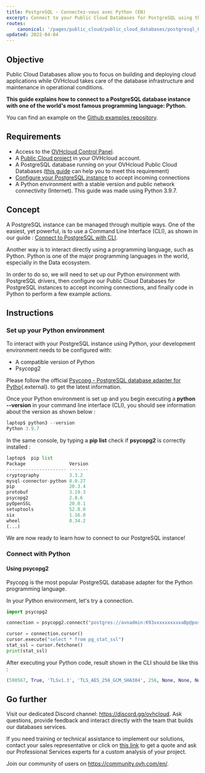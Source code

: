 ```yaml
---
title: PostgreSQL - Connectez-vous avec Python (EN)
excerpt: Connect to your Public Cloud Databases for PostgreSQL using the Python programming language
routes:
    canonical: '/pages/public_cloud/public_cloud_databases/postgresql_05_connect_python'
updated: 2022-04-04
---
```



## Objective

Public Cloud Databases allow you to focus on building and deploying cloud applications while OVHcloud takes care of the database infrastructure and maintenance in operational conditions.

**This guide explains how to connect to a PostgreSQL database instance with one of the world's most famous programming language: Python.**

You can find an example on the [Github examples repository](https://github.com/ovh/public-cloud-databases-examples/tree/main/databases/postgresql/python/hello-world).

## Requirements

- Access to the [OVHcloud Control Panel](https://ca.ovh.com/auth/?action=gotomanager&from=https://www.ovh.com/ca/fr/&ovhSubsidiary=qc).
- A [Public Cloud project](https://www.ovhcloud.com/fr-ca/public-cloud/) in your OVHcloud account.
- A PostgreSQL database running on your OVHcloud Public Cloud Databases ([this guide](/pages/public_cloud/public_cloud_databases/databases_01_order_control_panel) can help you to meet this requirement)
- [Configure your PostgreSQL instance](/pages/public_cloud/public_cloud_databases/postgresql_07_prepare_for_incoming_connections) to accept incoming connections
- A Python environment with a stable version and public network connectivity (Internet). This guide was made using Python 3.9.7.

## Concept

A PostgreSQL instance can be managed through multiple ways.
One of the easiest, yet powerful, is to use a Command Line Interface (CLI), as shown in our guide : [Connect to PostgreSQL with CLI](/pages/public_cloud/public_cloud_databases/postgresql_03_connect_cli).

Another way is to interact directly using a programming language, such as Python.
Python is one of the major programming languages in the world, especially in the Data ecosystem.

In order to do so, we will need to set up our Python environment with PostgreSQL drivers, then configure our Public Cloud Databases for PostgreSQL instances to accept incoming connections, and finally code in Python to perform a few example actions.

## Instructions

### Set up your Python environment

To interact with your PostgreSQL instance using Python, your development environment needs to be configured with:

- A compatible version of Python
- Psycopg2

Please follow the official [Psycopg - PostgreSQL database adapter for Pytho](https://www.psycopg.org/docs/){.external}. to get the latest information.

Once your Python environment is set up and you begin executing a **python --version** in your command line interface (CLI), you should see information about the version as shown below :

```python
laptop$ python3 --version
Python 3.9.7
```

In the same console, by typing a **pip list** check if **psycopg2** is correctly installed :

```python
laptop$  pip list           
Package                Version
---------------------- -------
cryptography           3.3.2
mysql-connector-python 8.0.27
pip                    20.3.4
protobuf               3.19.3
psycopg2               2.8.6
pyOpenSSL              20.0.1
setuptools             52.0.0
six                    1.16.0
wheel                  0.34.2
(...)
```

We are now ready to learn how to connect to our PostgreSQL instance!

### Connect with Python

#### Using psycopg2

Psycopg is the most popular PostgreSQL database adapter for the Python programming language.

In your Python environment, let's try a connection.

```python
import psycopg2

connection = psycopg2.connect("postgres://avnadmin:K93xxxxxxxxxxaBp@postgresql-57xxxxfc-o2xxxxb53.database.cloud.ovh.net:20184/defaultdb?sslmode=require")

cursor = connection.cursor()
cursor.execute("select * from pg_stat_ssl")
stat_ssl = cursor.fetchone()
print(stat_ssl)
```

After executing your Python code, result shown in the CLI should be like this :

```python
(590567, True, 'TLSv1.3', 'TLS_AES_256_GCM_SHA384', 256, None, None, None)
```

## Go further

Visit our dedicated Discord channel: <https://discord.gg/ovhcloud>. Ask questions, provide feedback and interact directly with the team that builds our databases services.

If you need training or technical assistance to implement our solutions, contact your sales representative or click on [this link](https://www.ovhcloud.com/fr-ca/professional-services/) to get a quote and ask our Professional Services experts for a custom analysis of your project.

Join our community of users on <https://community.ovh.com/en/>.
